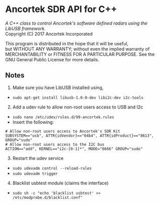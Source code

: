 # Ancortek SDR API for C++  
*A C++ class to control Ancortek's software defined radars using the LibUSB framework.*  
Copyright (C) 2017 Ancortek Incorporated  
  
This program is distributed in the hope that it will be useful,  
but WITHOUT ANY WARRANTY; without even the implied warranty of  
MERCHANTABILITY or FITNESS FOR A PARTICULAR PURPOSE.  See the  
GNU General Public License for more details.  

## Notes  
1. Make sure you have LibUSB installed using,  
  - `sudo apt-get install libusb-1.0-0-dev libi2c-dev i2c-tools`
2. Add a udev rule to allow non-root users access to USB and I2c
  - `sudo nano /etc/udev/rules.d/99-ancortek.rules`
  - Insert the following:
```
# Allow non-root users access to Ancortek's SDR Kit
SUBSYSTEM=="usb", ATTR{idVendor}=="04b4", ATTR{idProduct}=="8613", GROUP="sudo"
# Allow non-root users access to the I2C bus
ACTION=="add", KERNEL=="i2c-[0-1]*", MODE="0666" GROUP="sudo"
```
3. Restart the udev service  
 - `sudo udevadm control --reload-rules`  
 - `sudo udevadm trigger`  
4. Blacklist usbtest module (claims the interface)
 - `sudo sh -c "echo 'blacklist usbtest' >> /etc/modprobe.d/blacklist.conf"`